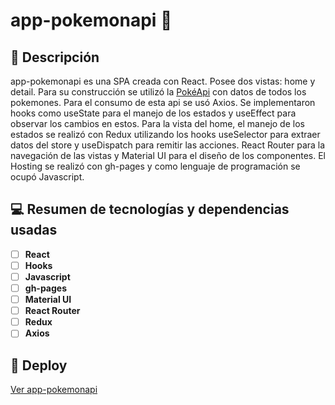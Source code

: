 # app-pokemonapi 🦄

## 📜 Descripción

app-pokemonapi es una SPA creada con React. Posee dos vistas: home y detail. Para su construcción se utilizó la [PokéApi](https://pokeapi.co/) con datos de todos los pokemones. Para el consumo de esta api se usó Axios. Se implementaron hooks como useState para el manejo de los estados y useEffect para observar los cambios en estos. Para la vista del home, el manejo de los estados se realizó con Redux utilizando los hooks useSelector para extraer datos del store y useDispatch para remitir las acciones. React Router para la navegación de las vistas y Material UI para el diseño de los componentes. El Hosting se realizó con gh-pages y como lenguaje de programación se ocupó Javascript.

## 💻 Resumen de tecnologías y dependencias usadas

* [ ] **React**
* [ ] **Hooks**
* [ ] **Javascript**
* [ ] **gh-pages**
* [ ] **Material UI**
* [ ] **React Router**
* [ ] **Redux**
* [ ] **Axios**

## :star2: Deploy

[Ver app-pokemonapi](https://marineslemus007.github.io/react-pokemonapi/)